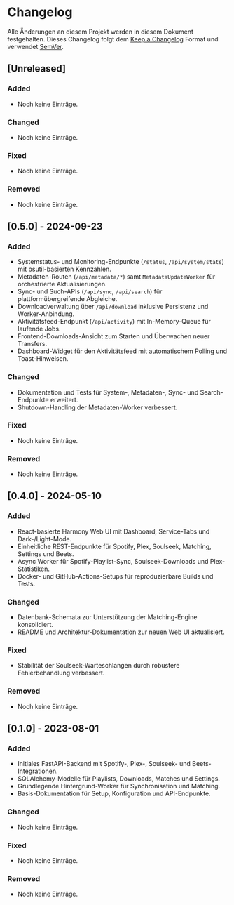 # Changelog

Alle Änderungen an diesem Projekt werden in diesem Dokument festgehalten. Dieses Changelog folgt dem [Keep a Changelog](https://keepachangelog.com/de/1.1.0/) Format und verwendet [SemVer](https://semver.org/lang/de/).

## [Unreleased]
### Added
- Noch keine Einträge.

### Changed
- Noch keine Einträge.

### Fixed
- Noch keine Einträge.

### Removed
- Noch keine Einträge.

<!--
Template für neue Releases:

## [X.Y.Z] - YYYY-MM-DD
### Added
-

### Changed
-

### Fixed
-

### Removed
-
-->

## [0.5.0] - 2024-09-23
### Added
- Systemstatus- und Monitoring-Endpunkte (`/status`, `/api/system/stats`) mit psutil-basierten Kennzahlen.
- Metadaten-Routen (`/api/metadata/*`) samt `MetadataUpdateWorker` für orchestrierte Aktualisierungen.
- Sync- und Such-APIs (`/api/sync`, `/api/search`) für plattformübergreifende Abgleiche.
- Downloadverwaltung über `/api/download` inklusive Persistenz und Worker-Anbindung.
- Aktivitätsfeed-Endpunkt (`/api/activity`) mit In-Memory-Queue für laufende Jobs.
- Frontend-Downloads-Ansicht zum Starten und Überwachen neuer Transfers.
- Dashboard-Widget für den Aktivitätsfeed mit automatischem Polling und Toast-Hinweisen.

### Changed
- Dokumentation und Tests für System-, Metadaten-, Sync- und Search-Endpunkte erweitert.
- Shutdown-Handling der Metadaten-Worker verbessert.

### Fixed
- Noch keine Einträge.

### Removed
- Noch keine Einträge.

## [0.4.0] - 2024-05-10
### Added
- React-basierte Harmony Web UI mit Dashboard, Service-Tabs und Dark-/Light-Mode.
- Einheitliche REST-Endpunkte für Spotify, Plex, Soulseek, Matching, Settings und Beets.
- Async Worker für Spotify-Playlist-Sync, Soulseek-Downloads und Plex-Statistiken.
- Docker- und GitHub-Actions-Setups für reproduzierbare Builds und Tests.

### Changed
- Datenbank-Schemata zur Unterstützung der Matching-Engine konsolidiert.
- README und Architektur-Dokumentation zur neuen Web UI aktualisiert.

### Fixed
- Stabilität der Soulseek-Warteschlangen durch robustere Fehlerbehandlung verbessert.

### Removed
- Noch keine Einträge.

## [0.1.0] - 2023-08-01
### Added
- Initiales FastAPI-Backend mit Spotify-, Plex-, Soulseek- und Beets-Integrationen.
- SQLAlchemy-Modelle für Playlists, Downloads, Matches und Settings.
- Grundlegende Hintergrund-Worker für Synchronisation und Matching.
- Basis-Dokumentation für Setup, Konfiguration und API-Endpunkte.

### Changed
- Noch keine Einträge.

### Fixed
- Noch keine Einträge.

### Removed
- Noch keine Einträge.
